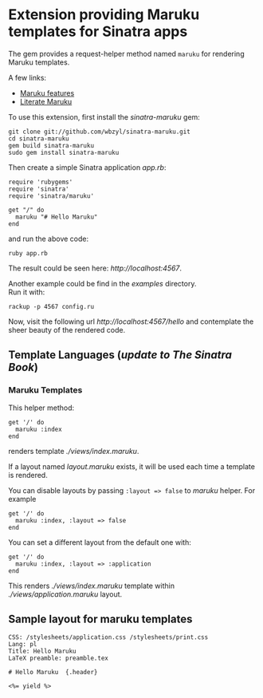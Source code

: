 # Extension providing Maruku templates for Sinatra apps

The gem provides a request-helper method named `maruku`
for rendering Maruku templates.

A few links:

* [Maruku features](http://maruku.rubyforge.org/maruku.html)
* [Literate Maruku](http://www.slideshare.net/schmidt/literate-maruku)

To use this extension, first install the *sinatra-maruku* gem:

    git clone git://github.com/wbzyl/sinatra-maruku.git
    cd sinatra-maruku
    gem build sinatra-maruku
    sudo gem install sinatra-maruku

Then create a simple Sinatra application *app.rb*:

    require 'rubygems'
    require 'sinatra'
    require 'sinatra/maruku'
    
    get "/" do
      maruku "# Hello Maruku"
    end

and run the above code:

    ruby app.rb

The result could be seen here: *http://localhost:4567*.

Another example could be find in the *examples* directory.   
Run it with:

    rackup -p 4567 config.ru

Now, visit the following url *http://localhost:4567/hello*
and contemplate the sheer beauty of the rendered code.


## Template Languages (*update to The Sinatra Book*) 

### Maruku Templates

This helper method:

    get '/' do
      maruku :index
    end

renders template *./views/index.maruku*.

If a layout named *layout.maruku* exists, it will be used each time
a template is rendered.

You can disable layouts by passing `:layout => false` 
to *maruku* helper. For example

    get '/' do
      maruku :index, :layout => false
    end

You can set a different layout from the default one with:

    get '/' do
      maruku :index, :layout => :application
    end

This renders *./views/index.maruku* template
within *./views/application.maruku* layout.


## Sample layout for maruku templates

    CSS: /stylesheets/application.css /stylesheets/print.css
    Lang: pl
    Title: Hello Maruku 
    LaTeX preamble: preamble.tex
    
    # Hello Maruku  {.header}
    
    <%= yield %>

